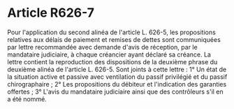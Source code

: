 # Article R626-7

Pour l'application du second alinéa de l'article L. 626-5, les propositions relatives aux délais de paiement et remises de dettes sont communiquées par lettre recommandée avec demande d'avis de réception, par le mandataire judiciaire, à chaque créancier ayant déclaré sa créance.   La lettre contient la reproduction des dispositions de la deuxième phrase du deuxième alinéa de l'article L. 626-5.   Sont joints à cette lettre :   1° Un état de la situation active et passive avec ventilation du passif privilégié et du passif chirographaire ;   2° Les propositions du débiteur et l'indication des garanties offertes ;   3° L'avis du mandataire judiciaire ainsi que des contrôleurs s'il en a été nommé.